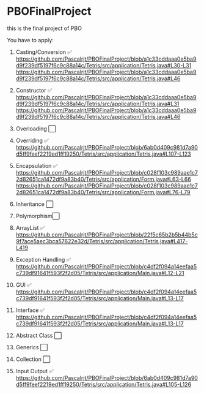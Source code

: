 # PBOFinalProject
this is the final project of PBO

You have to apply:
1. Casting/Conversion ✅ 
  https://github.com/Pascalrjt/PBOFinalProject/blob/a1c33cddaaa0e5ba9d9f239df5197f6c9c88a14c/Tetris/src/application/Tetris.java#L30-L31
  https://github.com/Pascalrjt/PBOFinalProject/blob/a1c33cddaaa0e5ba9d9f239df5197f6c9c88a14c/Tetris/src/application/Tetris.java#L46
2. Constructor ✅ 
  https://github.com/Pascalrjt/PBOFinalProject/blob/a1c33cddaaa0e5ba9d9f239df5197f6c9c88a14c/Tetris/src/application/Tetris.java#L31
  https://github.com/Pascalrjt/PBOFinalProject/blob/a1c33cddaaa0e5ba9d9f239df5197f6c9c88a14c/Tetris/src/application/Tetris.java#L46
3. Overloading ⬜️
4. Overriding ✅
  https://github.com/Pascalrjt/PBOFinalProject/blob/6ab0d409c981d7a90d5ff9feef2219ed1ff19250/Tetris/src/application/Tetris.java#L107-L123
5. Encapsulation ✅ 
  https://github.com/Pascalrjt/PBOFinalProject/blob/c028f103c989aae1c72d82651ca1472df9a83b40/Tetris/src/application/Form.java#L63-L66
  https://github.com/Pascalrjt/PBOFinalProject/blob/c028f103c989aae1c72d82651ca1472df9a83b40/Tetris/src/application/Form.java#L76-L79
6. Inheritance ⬜️
7. Polymorphism⬜️
8. ArrayList ✅ 
  https://github.com/Pascalrjt/PBOFinalProject/blob/22f5c65b2b5b44b5c9f7ace5aec3bca57622e32d/Tetris/src/application/Tetris.java#L417-L419
  
9. Exception Handling ✅ 
  https://github.com/Pascalrjt/PBOFinalProject/blob/c4df2f094a14eefaa5c739df91641f593f2f2d05/Tetris/src/application/Main.java#L12-L21
10. GUI ✅ 
  https://github.com/Pascalrjt/PBOFinalProject/blob/c4df2f094a14eefaa5c739df91641f593f2f2d05/Tetris/src/application/Main.java#L13-L17
11. Interface ✅  
  https://github.com/Pascalrjt/PBOFinalProject/blob/c4df2f094a14eefaa5c739df91641f593f2f2d05/Tetris/src/application/Main.java#L13-L17
12. Abstract Class ⬜️
13. Generics ⬜️
14. Collection ⬜️
15. Input Output ✅ 
  https://github.com/Pascalrjt/PBOFinalProject/blob/6ab0d409c981d7a90d5ff9feef2219ed1ff19250/Tetris/src/application/Tetris.java#L105-L126
